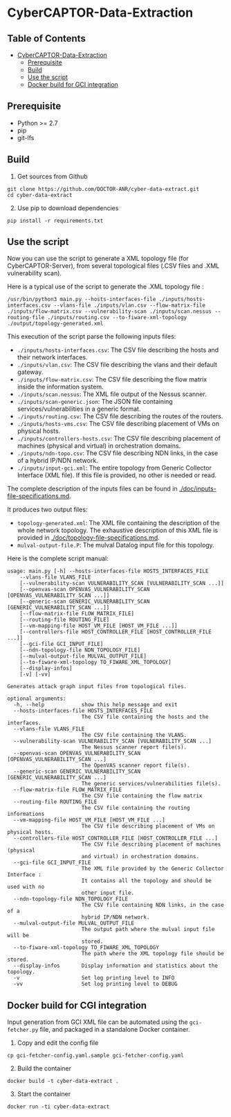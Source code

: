 CyberCAPTOR-Data-Extraction
==============

## Table of Contents

- [CyberCAPTOR-Data-Extraction](#cybercaptor-data-extraction)
	- [Prerequisite](#prerequisite)
	- [Build](#build)
	- [Use the script](#use-the-script)
	- [Docker build for GCI integration](#Docker-build-for-CGI-integration)

## Prerequisite

- Python >= 2.7
- pip
- git-lfs

## Build

1) Get sources from Github

```
git clone https://github.com/DOCTOR-ANR/cyber-data-extract.git
cd cyber-data-extract
```

2) Use pip to download dependencies

```
pip install -r requirements.txt
```

## Use the script

Now you can use the script to generate a XML topology file (for CyberCAPTOR-Server), from several topological files (.CSV files and .XML vulnerability scan).

Here is a typical use of the script to generate the .XML topology file :

```
/usr/bin/python3 main.py --hosts-interfaces-file ./inputs/hosts-interfaces.csv --vlans-file ./inputs/vlan.csv --flow-matrix-file ./inputs/flow-matrix.csv --vulnerability-scan ./inputs/scan.nessus --routing-file ./inputs/routing.csv --to-fiware-xml-topology ./output/topology-generated.xml
```

This execution of the script parse the following inputs files:
  - `./inputs/hosts-interfaces.csv`: The CSV file describing the hosts and their network interfaces.
  - `./inputs/vlan.csv`: The CSV file describing the vlans and their default gateway.
  - `./inputs/flow-matrix.csv`: The CSV file describing the flow matrix inside the information system.
  - `./inputs/scan.nessus`: The XML file output of the Nessus scanner.
  - `./inputs/scan-generic.json`: The JSON file containing services/vulnerabilities in a generic format.
  - `./inputs/routing.csv`: The CSV file describing the routes of the routers.
  - `./inputs/hosts-vms.csv`: The CSV file describing placement of VMs on physical hosts.
  - `./inputs/controllers-hosts.csv`: The CSV file describing placement of machines (physical and virtual) in orchestration domains.
  - `./inputs/ndn-topo.csv`: The CSV file describing NDN links, in the case of a hybrid IP/NDN network.
  - `./inputs/input-gci.xml`: The entire topology from Generic Collector Interface (XML file). If this file is provided, no other is needed or read.
  
The complete description of the inputs files can be found in [./doc/inputs-file-specifications.md](./doc/inputs-file-specifications.md).

It produces two output files:
  - `topology-generated.xml`: The XML file containing the description of the whole network topology.
	The exhaustive description of this XML file is provided in [./doc/topology-file-specifications.md](./doc/topology-file-specifications.md).
  - `mulval-output-file.P`: The mulval Datalog input file for this topology.

Here is the complete script manual:

```
usage: main.py [-h] --hosts-interfaces-file HOSTS_INTERFACES_FILE 
	--vlans-file VLANS_FILE 
	[--vulnerability-scan VULNERABILITY_SCAN [VULNERABILITY_SCAN ...]]
	[--openvas-scan OPENVAS_VULNERABILITY_SCAN [OPENVAS_VULNERABILITY_SCAN ...]] 
	[--generic-scan GENERIC_VULNERABILITY_SCAN [GENERIC_VULNERABILITY_SCAN ...]]
	[--flow-matrix-file FLOW_MATRIX_FILE] 
	[--routing-file ROUTING_FILE] 
	[--vm-mapping-file HOST_VM_FILE [HOST_VM_FILE ...]]
	[--controllers-file HOST_CONTROLLER_FILE [HOST_CONTROLLER_FILE ...]]
	[--gci-file GCI_INPUT_FILE]
	[--ndn-topology-file NDN_TOPOLOGY_FILE]
	[--mulval-output-file MULVAL_OUTPUT_FILE] 
	[--to-fiware-xml-topology TO_FIWARE_XML_TOPOLOGY] 
	[--display-infos] 
	[-v] [-vv]

Generates attack graph input files from topological files.

optional arguments:
  -h, --help            show this help message and exit
  --hosts-interfaces-file HOSTS_INTERFACES_FILE
                        The CSV file containing the hosts and the interfaces.
  --vlans-file VLANS_FILE
                        The CSV file containing the VLANS.
  --vulnerability-scan VULNERABILITY_SCAN [VULNERABILITY_SCAN ...]
                        The Nessus scanner report file(s).
  --openvas-scan OPENVAS_VULNERABILITY_SCAN [OPENVAS_VULNERABILITY_SCAN ...]
                        The OpenVAS scanner report file(s).
  --generic-scan GENERIC_VULNERABILITY_SCAN [GENERIC_VULNERABILITY_SCAN ...]
                        The generic services/vulnerabilities file(s).
  --flow-matrix-file FLOW_MATRIX_FILE
                        The CSV file containing the flow matrix
  --routing-file ROUTING_FILE
                        The CSV file containing the routing informations
  --vm-mapping-file HOST_VM_FILE [HOST_VM_FILE ...]
                        The CSV file describing placement of VMs on physical hosts.
  --controllers-file HOST_CONTROLLER_FILE [HOST_CONTROLLER_FILE ...]
                        The CSV file describing placement of machines (physical
                        and virtual) in orchestration domains.
  --gci-file GCI_INPUT_FILE
                        The XML file provided by the Generic Collector Interface :
                        It contains all the topology and should be used with no
                        other input file.
  --ndn-topology-file NDN_TOPOLOGY_FILE
                        The CSV file containing NDN links, in the case of a
                        hybrid IP/NDN network.
  --mulval-output-file MULVAL_OUTPUT_FILE
                        The output path where the mulval input file will be
                        stored.
  --to-fiware-xml-topology TO_FIWARE_XML_TOPOLOGY
                        The path where the XML topology file should be stored.
  --display-infos       Display information and statistics about the topology.
  -v                    Set log printing level to INFO
  -vv                   Set log printing level to DEBUG
```

## Docker build for CGI integration

Input generation from GCI XML file can be automated using the `gci-fetcher.py` file, and packaged in a standalone Docker container.

1) Copy and edit the config file

```
cp gci-fetcher-config.yaml.sample gci-fetcher-config.yaml
```

2) Build the container

```
docker build -t cyber-data-extract .
```

3) Start the container

```
docker run -ti cyber-data-extract
```
